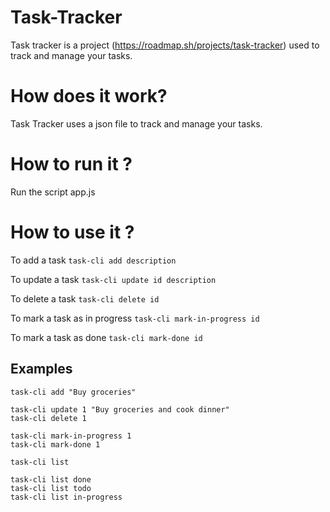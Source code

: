 # Task-Tracker

Task tracker is a project (https://roadmap.sh/projects/task-tracker) used to track and manage your tasks.

# How does it work?

Task Tracker uses a json file to track and manage your tasks.

# How to run it ?

Run the script app.js

# How to use it ?

To add a task
`task-cli add description`

To update a task
`task-cli update id description`

To delete a task
`task-cli delete id`

To mark a task as in progress
`task-cli mark-in-progress id`

To mark a task as done
`task-cli mark-done id`

## Examples
```
task-cli add "Buy groceries"

task-cli update 1 "Buy groceries and cook dinner"
task-cli delete 1

task-cli mark-in-progress 1
task-cli mark-done 1

task-cli list

task-cli list done
task-cli list todo
task-cli list in-progress
```
